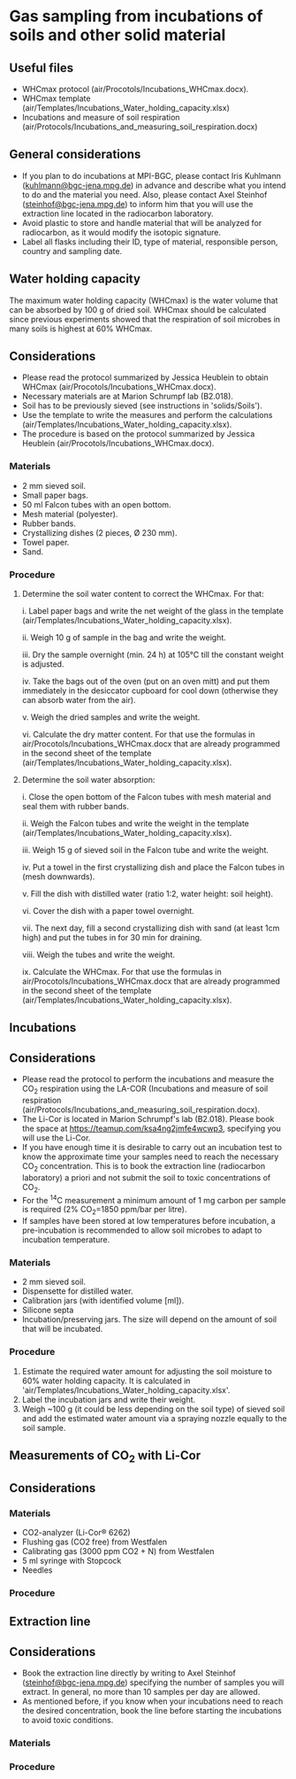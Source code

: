 # Gas sampling from incubations of soils and other solid material

## Useful files
- WHCmax protocol (air/Procotols/Incubations_WHCmax.docx).
- WHCmax template (air/Templates/Incubations_Water_holding_capacity.xlsx)
- Incubations and measure of soil respiration (air/Protocols/Incubations_and_measuring_soil_respiration.docx)

## General considerations
- If you plan to do incubations at MPI-BGC, please contact Iris Kuhlmann (kuhlmann@bgc-jena.mpg.de) in advance and describe what you intend to do and the material you need. Also, please contact Axel Steinhof (steinhof@bgc-jena.mpg.de) to inform him that you will use the extraction line located in the radiocarbon laboratory.
- Avoid plastic to store and handle material that will be analyzed for radiocarbon, as it would modify the isotopic signature.
- Label all flasks including their ID, type of material, responsible person, country and sampling date.
 
## Water holding capacity
The maximum water holding capacity (WHCmax) is the water volume that can be absorbed by 100 g of dried soil. WHCmax should be calculated since previous experiments showed that the respiration of soil microbes in many soils is highest at 60% WHCmax. 

## Considerations
- Please read the protocol summarized by Jessica Heublein to obtain WHCmax (air/Procotols/Incubations_WHCmax.docx).
- Necessary materials are at Marion Schrumpf lab (B2.018).
- Soil has to be previously sieved (see instructions in 'solids/Soils').
- Use the template to write the measures and perform the calculations (air/Templates/Incubations_Water_holding_capacity.xlsx).
- The procedure is based on the protocol summarized by Jessica Heublein (air/Procotols/Incubations_WHCmax.docx).
  
### Materials

- 2 mm sieved soil.
- Small paper bags.
- 50 ml Falcon tubes with an open bottom.
- Mesh material (polyester).
- Rubber bands.
- Crystallizing dishes (2 pieces, Ø 230 mm).
- Towel paper.
- Sand.

### Procedure

1. Determine the soil water content to correct the WHCmax. For that:

   i. Label paper bags and write the net weight of the glass in the template (air/Templates/Incubations_Water_holding_capacity.xlsx).

   ii. Weigh 10 g of sample in the bag and write the weight.
    
   iii. Dry the sample overnight (min. 24 h) at 105°C till the constant weight is adjusted.
    
   iv. Take the bags out of the oven (put on an oven mitt) and put them immediately in the desiccator cupboard for cool down (otherwise they can absorb water from the air).

   v. Weigh the dried samples and write the weight.

   vi. Calculate the dry matter content. For that use the formulas in air/Procotols/Incubations_WHCmax.docx that are already programmed in the second sheet of the template (air/Templates/Incubations_Water_holding_capacity.xlsx).

2. Determine the soil water absorption:

   i. Close the open bottom of the Falcon tubes with mesh material and seal them with rubber bands.
   
   ii. Weigh the Falcon tubes and write the weight in the template (air/Templates/Incubations_Water_holding_capacity.xlsx).
   
   iii. Weigh 15 g of sieved soil in the Falcon tube and write the weight.
   
   iv. Put a towel in the first crystallizing dish and place the Falcon tubes in (mesh downwards).
   
   v. Fill the dish with distilled water (ratio 1:2, water height: soil height).
   
   vi. Cover the dish with a paper towel overnight.
   
   vii. The next day, fill a second crystallizing dish with sand (at least 1cm high) and put the tubes in for 30 min for draining.
   
   viii. Weigh the tubes and write the weight.
   
   ix. Calculate the WHCmax. For that use the formulas in air/Procotols/Incubations_WHCmax.docx that are already programmed in the second sheet of the template (air/Templates/Incubations_Water_holding_capacity.xlsx).
   

## Incubations

## Considerations

- Please read the protocol to perform the incubations and measure the CO<sub>2</sub> respiration using the LA-COR (Incubations and measure of soil respiration (air/Protocols/Incubations_and_measuring_soil_respiration.docx).
- The Li-Cor is located in Marion Schrumpf's lab (B2.018). Please book the space at https://teamup.com/ksa4ng2jmfe4wcwp3, specifying you will use the Li-Cor.
- If you have enough time it is desirable to carry out an incubation test to know the approximate time your samples need to reach the necessary CO<sub>2</sub> concentration. This is to book the extraction line (radiocarbon laboratory) a priori and not submit the soil to toxic concentrations of CO<sub>2</sub>.
- For the <sup>14</sup>C measurement a minimum amount of 1 mg carbon per sample is required (2% CO<sub>2</sub>=1850 ppm/bar per litre).
- If samples have been stored at low temperatures before incubation, a pre-incubation is recommended to allow soil microbes to adapt to incubation temperature.


### Materials
- 2 mm sieved soil. 
- Dispensette for distilled water.
- Calibration jars (with identified volume [ml]).
- Silicone septa 
- Incubation/preserving jars. The size will depend on the amount of soil that will be incubated.


### Procedure
1. Estimate the required water amount for adjusting the soil moisture to 60% water holding capacity. It is calculated in 'air/Templates/Incubations_Water_holding_capacity.xlsx'.
2. Label the incubation jars and write their weight.
3. Weigh ~100 g (it could be less depending on the soil type) of sieved soil and add the estimated water amount via a spraying nozzle equally to the soil sample. 



## Measurements of CO<sub>2</sub> with Li-Cor


## Considerations

### Materials
- CO2-analyzer (Li-Cor® 6262)
- Flushing gas (CO2 free) from Westfalen
- Calibrating gas (3000 ppm CO2 + N) from Westfalen
- 5 ml syringe with Stopcock
- Needles

### Procedure

## Extraction line

## Considerations
- Book the extraction line directly by writing to Axel Steinhof (steinhof@bgc-jena.mpg.de) specifying the number of samples you will extract. In general, no more than 10 samples per day are allowed.
- As mentioned before, if you know when your incubations need to reach the desired concentration, book the line before starting the incubations to avoid toxic conditions.
### Materials


### Procedure

